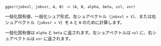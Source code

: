 ```
gges!(jobvsl, jobvsr, A, B) -> (A, B, alpha, beta, vsl, vsr)
```

一般化固有値、一般化シュア形式、左シュアベクトル（`jobsvl = V`）、または右シュアベクトル（`jobvsr = V`）を `A` と `B` のために計算します。

一般化固有値は `alpha` と `beta` に返されます。左シュアベクトルは `vsl` に、右シュアベクトルは `vsr` に返されます。
